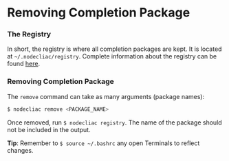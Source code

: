 # Removing Completion Package

### The Registry

In short, the registry is where all completion packages are kept. It is located at `~/.nodecliac/registry`. Complete information about the registry can be found [here](https://github.com/cgabriel5/nodecliac#registry).

### Removing Completion Package

The `remove` command can take as many arguments (package names):

```sh
$ nodecliac remove <PACKAGE_NAME>
```

Once removed, run `$ nodecliac registry`. The name of the package should not be included in the output.

**Tip**: Remember to `$ source ~/.bashrc` any open Terminals to reflect changes.
